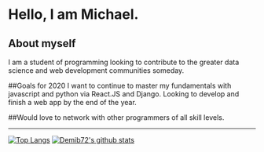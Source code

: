 # Hello, I am Michael.
## About myself
I am a student of programming looking to contribute to the greater data science and web development communities someday. 

##Goals for 2020
I want to continue to master my fundamentals with javascript and python via React.JS and Django. Looking to develop and finish a web app by the end of the year. 

##Would love to network with other programmers of all skill levels.

---
[![Top Langs](https://github-readme-stats.vercel.app/api/top-langs/?username=demib72)](https://github.com/anuraghazra/github-readme-stats)
[![Demib72's github stats](https://github-readme-stats.vercel.app/api?username=demib72&count_private=true)](https://github.com/anuraghazra/github-readme-stats)



<!--
**demib72/demib72** is a ✨ _special_ ✨ repository because its `README.md` (this file) appears on your GitHub profile.

Here are some ideas to get you started:

- 🔭 I’m currently working on ...
- 🌱 I’m currently learning ...
- 👯 I’m looking to collaborate on ...
- 🤔 I’m looking for help with ...
- 💬 Ask me about ...
- 📫 How to reach me: ...
- 😄 Pronouns: ...
- ⚡ Fun fact: ...
-->
